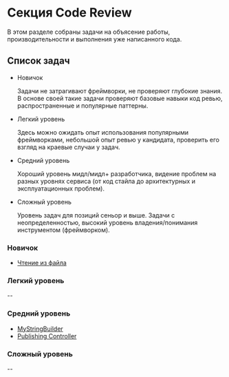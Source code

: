 # Секция Code Review

В этом разделе собраны задачи на объясение работы, производительности и выполнения уже написанного кода.

## Список задач

* Новичок

    Задачи не затрагивают фреймворки, не проверяют глубокие знания. В основе своей такие задачи проверяют базовые навыки код ревью, распространенные и популярные паттерны.

* Легкий уровень

    Здесь можно ожидать опыт использования популярными фреймворками, небольшой опыт ревью у кандидата, проверить его взгляд на краевые случаи у задач.

* Средний уровень

    Хороший уровень мидл/мидл+ разработчика, видение проблем на разных уровнях сервиса (от код стайла до архитектурных и эксплуатационных проблем).

* Сложный уровень

    Уровень задач для позиций сеньор и выше. Задачи с неопределенностью, высокий уровень владения/понимания инструментом (фреймворком).

### Новичок

* [Чтение из файла](./beginner/file_read_lines.md)

### Легкий уровень

--

### Средний уровень

* [MyStringBuilder](./medium/mystring_builder_perfomance.md)
* [Publishing Controller](./medium/publishing_controller_review.md)

### Сложный уровень

--
